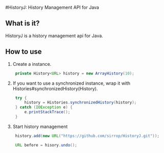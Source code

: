 #HistoryJ: History Management API for Java

## What is it?

HistoryJ is a history management api for Java.

## How to use

1. Create a instance.
   ```java
    private History<URL> history = new ArrayHistory(10);
   ```
2. If you want to use a synchronized instance, wrap it with Histories#synchronizedHistory(History).
   ```java
    try {
        history = Histories.synchronizedHistory(history);
    } catch (IOException e) {
        e.printStackTrace();
    }
   ```
3. Start history management
    ```java
     history.add(new URL("https://github.com/sirrop/HistoryJ.git"));
    ```
   ```java
    URL before = hisory.undo();
   ```
